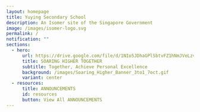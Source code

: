 ```yaml
---
layout: homepage
title: Yuying Secondary School
description: An Isomer site of the Singapore Government
image: /images/isomer-logo.svg
permalink: /
notification: ""
sections:
  - hero:
      url: https://drive.google.com/file/d/1NIo5JDhaGPlSbtvFZ1hNmJVeLzvrqsmo/view?usp=share_link
      title: SOARING HIGHER TOGETHER
      subtitle: Together, Achieve Personal Excellence
      background: /images/Soaring_Higher_Banner_3to1_7oct.gif
      variant: center
  - resources:
      title: ANNOUNCEMENTS
      id: resources
      button: View All ANNOUNCEMENTS
---
```

